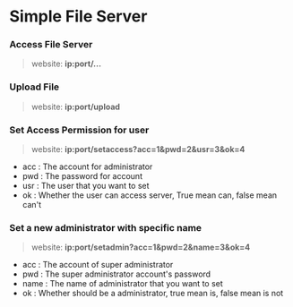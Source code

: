 # Simple File Server

### Access File Server
> website: **ip:port/...**

### Upload File
> website: **ip:port/upload**

### Set Access Permission for user 
> website: **ip:port/setaccess?acc=1&pwd=2&usr=3&ok=4**
- acc : The account for administrator
- pwd : The password for account
- usr : The user that you want to set
- ok  : Whether the user can access server, True mean can, false mean can't

### Set a new administrator with specific name
> website: **ip:port/setadmin?acc=1&pwd=2&name=3&ok=4**
- acc  : The account of super administrator
- pwd  : The super administrator account's password
- name : The name of administrator that you want to set
- ok   : Whether should be a administrator, true mean is, false mean is not